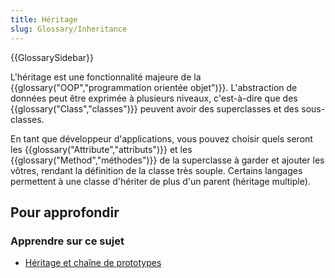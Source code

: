 ```yaml
---
title: Héritage
slug: Glossary/Inheritance
---
```


{{GlossarySidebar}}

L'héritage est une fonctionnalité majeure de la {{glossary("OOP","programmation orientée objet")}}. L'abstraction de données peut être exprimée à plusieurs niveaux, c'est-à-dire que des {{glossary("Class","classes")}} peuvent avoir des superclasses et des sous-classes.

En tant que développeur d'applications, vous pouvez choisir quels seront les {{glossary("Attribute","attributs")}} et les {{glossary("Method","méthodes")}} de la superclasse à garder et ajouter les vôtres, rendant la définition de la classe très souple. Certains langages permettent à une classe d'hériter de plus d'un parent (héritage multiple).

## Pour approfondir

### Apprendre sur ce sujet

- [Héritage et chaîne de prototypes](/fr/docs/Web/JavaScript/Héritage_et_chaîne_de_prototypes)
